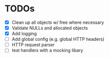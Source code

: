 # TODOs

- [x] Clean up all objects w/ free where necessary
- [x] Validate NULLs and allocated objects
- [x] Add logging
- [ ] Add global config (e.g. global HTTP headers)
- [ ] HTTP request parser
- [ ] test handlers with a mocking libary
